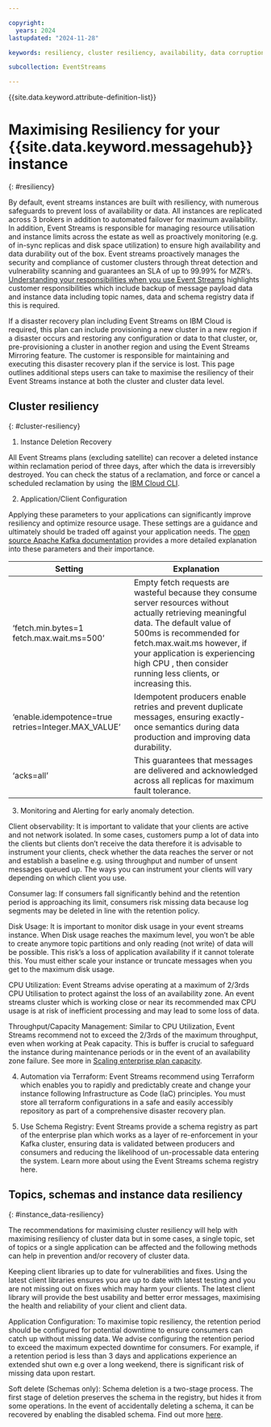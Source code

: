 ```yaml
---

copyright:
  years: 2024
lastupdated: "2024-11-28" 

keywords: resiliency, cluster resiliency, availability, data corruption, deletion, data management, disaster recovery, responsibilities

subcollection: EventStreams

---
```


{{site.data.keyword.attribute-definition-list}}
# Maximising Resiliency for your {{site.data.keyword.messagehub}} instance 
{: #resiliency}

By default, event streams instances are built with resiliency, with numerous safeguards to prevent loss of availability or data. All instances are replicated across 3 brokers in addition to automated failover for maximum availability. In addition, Event Streams is responsible for managing resource utilisation and instance limits across the estate as well as proactively monitoring (e.g. of in-sync replicas and disk space utilization) to ensure high availability and data durability out of the box. Event streams proactively manages the security and compliance of customer clusters through threat detection and vulnerability scanning and guarantees an SLA of up to 99.99% for MZR’s. [Understanding your responsibilities when you use Event Streams](/docs/EventStreams?topic=EventStreams-event_streams_responsibilities) highlights customer responsibilities which include backup of message payload data and instance data including topic names, data and schema registry data if this is required. 

If a disaster recovery plan including Event Streams on IBM Cloud is required, this plan can include provisioning a new cluster in a new region if a disaster occurs and restoring any configuration or data to that cluster, or, pre-provisioning a cluster in another region and using the Event Streams Mirroring feature.  The customer is responsible for maintaining and executing this disaster recovery plan if the service is lost. This page outlines additional steps users can take to maximise the resiliency of their Event Streams instance at both the cluster and cluster data level.  

## Cluster resiliency
{: #cluster-resiliency}

1. Instance Deletion Recovery 

All Event Streams plans (excluding satellite) can recover a deleted instance within reclamation period of three days, after which the data is irreversibly destroyed.  You can check the status of a reclamation, and force or cancel a scheduled reclamation by using  the [IBM Cloud CLI](/docs/cli?topic=cli-ibmcloud_commands_resource#ibmcloud_resource_reclamations).   

2. Application/Client Configuration

Applying these parameters to your applications can significantly improve resiliency and optimize resource usage. These settings are a guidance and ultimately should be traded off against your application needs. The [open source Apache Kafka documentation](https://kafka.apache.org/documentation/) provides a more detailed explanation into these parameters and their importance.  

| Setting | Explanation |
|----------|-----------------------|
|‘fetch.min.bytes=1 fetch.max.wait.ms=500’  |  Empty fetch requests are wasteful because they consume server resources without actually retrieving meaningful data. The default value of 500ms is recommended for fetch.max.wait.ms however, if your application is experiencing high CPU , then consider running less clients, or increasing this.|
|‘enable.idempotence=true retries=Integer.MAX_VALUE’   |  Idempotent producers enable retries and prevent duplicate messages, ensuring exactly-once semantics during data production and improving data durability.  |
|‘acks=all’    |  This guarantees that messages are delivered and acknowledged across all replicas for maximum fault tolerance.    |

3. Monitoring and Alerting for early anomaly detection.

Client observability: It is important to validate that your clients are active and not network isolated. In some cases, customers pump a lot of data into the clients but clients don’t receive the data therefore it is advisable to instrument your clients, check whether the data reaches the server or not and establish a baseline e.g. using throughput and number of unsent messages queued up. The ways you can instrument your clients will vary depending on which client you use.   

Consumer lag: If consumers fall significantly behind and the retention period is approaching its limit, consumers risk missing data because log segments may be deleted in line with the retention policy. 

Disk Usage: It is important to monitor disk usage in your event streams instance. When Disk usage reaches the maximum level, you won’t be able to create anymore topic partitions and only reading (not write) of data will be possible. This risk’s a loss of application availability if it cannot tolerate this.  You must either scale your instance or truncate messages when you get to the maximum disk usage.  

CPU Utilization: Event Streams advise operating at a maximum of 2/3rds CPU Utilisation to protect against the loss of an availability zone. An event streams cluster which is working close or near its recommended max CPU usage is at risk of inefficient processing and may lead to some loss of data.  

Throughput/Capacity Management: Similar to CPU Utilization, Event Streams recommend not to exceed the 2/3rds of the maximum throughput, even when working at Peak capacity. This is buffer is crucial to safeguard the instance during maintenance periods or in the event of an availability zone failure. See more in [Scaling enterprise plan capacity](/docs/EventStreams?topic=EventStreams-ES_scaling_capacity). 

4.  Automation via Terraform: Event Streams recommend using Terraform which enables you to rapidly and predictably create and change your instance following Infrastructure as Code (IaC) principles. You must store all terraform configurations in a safe and easily accessibly repository as part of a comprehensive disaster recovery plan.  

5. Use Schema Registry: Event Streams provide a schema registry as part of the enterprise plan which works as a layer of re-enforcement in your Kafka cluster, ensuring data is validated between producers and consumers and reducing the likelihood of un-processable data entering the system. Learn more about using the Event Streams schema registry here.  

 ## Topics, schemas and instance data resiliency  
{: #instance_data-resiliency}

The recommendations for maximising cluster resiliency will help with maximising resiliency of cluster data but in some cases, a single topic, set of topics or a single application can be affected and the following methods can help in prevention and/or recovery of cluster data.  

Keeping client libraries up to date for vulnerabilities and fixes. Using the latest client libraries ensures you are up to date with latest testing and you are not missing out on fixes which may harm your clients.  The latest client library will provide the best usability and better error messages, maximising the health and reliability of your client and client data.  

Application Configuration: To maximise topic resiliency, the retention period should be configured for potential downtime to ensure consumers can catch up without missing data. We advise configuring the retention period to exceed the maximum expected downtime for consumers. For example, if a retention period is less than 3 days and applications experience an extended shut own e.g over a long weekend, there is significant risk of missing data upon restart.  

Soft delete (Schemas only): Schema deletion is a two-stage process. The first stage of deletion preserves the schema in the registry, but hides it from some operations. In the event of accidentally deleting a schema, it can be recovered by enabling the disabled schema. Find out more [here](docs/EventStreams?topic=EventStreams-ES_schema_registry#set_schema_state).
